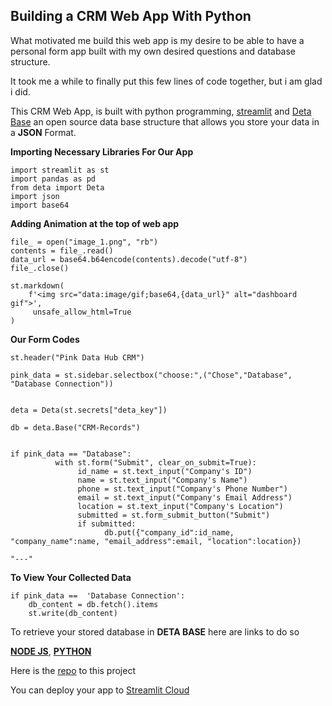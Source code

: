## Building a CRM Web App With Python

What motivated me build this web app is my desire to be able to have a personal form app built with my own desired questions and database structure.

It took me a while to finally put this few lines of code together, but i am glad i did.

This CRM Web App, is built with python programming, [streamlit](https://streamlit.io) and [Deta Base](https://deta.sh)  an open source data base structure that allows you store your data in a **JSON** Format.

**Importing Necessary Libraries For Our App**
```
import streamlit as st
import pandas as pd
from deta import Deta
import json
import base64
``` 
**Adding Animation at the top of web app**

```
file_ = open("image_1.png", "rb")
contents = file_.read()
data_url = base64.b64encode(contents).decode("utf-8")
file_.close()

st.markdown(
    f'<img src="data:image/gif;base64,{data_url}" alt="dashboard gif">',
     unsafe_allow_html=True
)
``` 
**Our Form Codes**

```
st.header("Pink Data Hub CRM")

pink_data = st.sidebar.selectbox("choose:",("Chose","Database", "Database Connection"))


deta = Deta(st.secrets["deta_key"])

db = deta.Base("CRM-Records")
 
          
if pink_data == "Database":
          with st.form("Submit", clear_on_submit=True):
               id_name = st.text_input("Company's ID")
               name = st.text_input("Company's Name")
               phone = st.text_input("Company's Phone Number")
               email = st.text_input("Company's Email Address")
               location = st.text_input("Company's Location")
               submitted = st.form_submit_button("Submit")
               if submitted:
                     db.put({"company_id":id_name, "company_name":name, "email_address":email, "location":location})

"---"

``` 
**To View Your Collected Data**

```
if pink_data ==  'Database Connection':
    db_content = db.fetch().items
    st.write(db_content)
``` 
To retrieve your stored database in **DETA BASE**
here are links to do so

**[NODE JS](https://docs.deta.sh/docs/base/node_tutorial/)**,
**[PYTHON](https://docs.deta.sh/docs/base/py_tutorial/)**

Here is the [repo](https://github.com/Designegycreatives/crm-form.py) to this project

You can deploy your app to [Streamlit Cloud](https://share.streamlit.io)